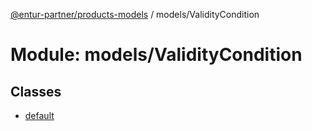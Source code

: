 [@entur-partner/products-models](../README.md) / models/ValidityCondition

# Module: models/ValidityCondition

## Classes

- [default](../classes/models_ValidityCondition.default.md)
